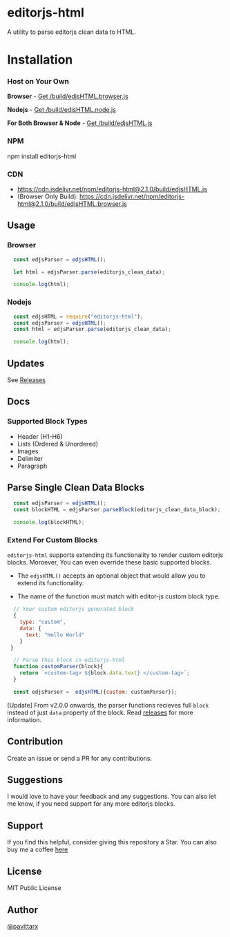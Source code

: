 # editorjs-html
A utility to parse editorjs clean data to HTML. 


# Installation

### Host on Your Own

**Browser** - [Get /build/edjsHTML.browser.js](./build/edjsHTML.browser.js)

**Nodejs** -  [Get /build/edjsHTML.node.js](./build/edjsHTML.node.js)

**For Both Browser & Node** - [Get /build/edjsHTML.js](./build/edjsHTML.js)

### NPM 

npm install editorjs-html

### CDN
* https://cdn.jsdelivr.net/npm/editorjs-html@2.1.0/build/edjsHTML.js
* (Browser Only Build): https://cdn.jsdelivr.net/npm/editorjs-html@2.1.0/build/edjsHTML.browser.js

## Usage

### Browser
```js
  const edjsParser = edjsHTML();

  let html = edjsParser.parse(editorjs_clean_data);

  console.log(html);
```

### Nodejs

```js
  const edjsHTML = require("editorjs-html");
  const edjsParser = edjsHTML();
  const html = edjsParser.parse(editorjs_clean_data);

  console.log(html);
```

## Updates 

See [Releases](https://github.com/pavittarx/editorjs-html/releases)

## Docs

### Supported Block Types 

* Header (H1-H6)
* Lists (Ordered & Unordered)
* Images
* Delimiter 
* Paragraph

## Parse Single Clean Data Blocks

```js
  const edjsParser = edjsHTML();
  const blockHTML = edjsParser.parseBlock(editorjs_clean_data_block);

  console.log(blockHTML);
```

### Extend For Custom Blocks 
`editorjs-html`  supports extending its functionality to render custom editorjs blocks. Moroever, You can even override these basic supported blocks.

* The `edjsHTML()` accepts an optional object that would allow you to extend its functionality. 

* The name of the function must match with editor-js custom block type.


```js
  // Your custom editorjs generated block
  {
    type: "custom",
    data: {
      text: "Hello World"
    }
 }

```

```js
  // Parse this block in editorjs-html
  function customParser(block){
    return `<custom-tag> ${block.data.text} </custom-tag>`;
  }

  const edjsParser =  edjsHTML({custom: customParser});

```

[Update] From v2.0.0 onwards, the parser functions recieves full `block` instead of just `data` property of the block. Read [releases](https://github.com/pavittarx/editorjs-html/releases) for more information.

## Contribution 
Create an issue or send a PR for any contributions.

## Suggestions 
I would love to have your feedback and any suggestions. You can also let me know, if you need support for any more editorjs blocks. 

## Support 
If you find this helpful, consider giving this repository a Star. You can also buy me a coffee [here](https://www.buymeacoffee.com/pavittarx)

## License 
MIT Public License

## Author 
[@pavittarx](https://github.com/pavittarx)

